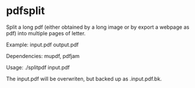 # pdfsplit

Split a long pdf (either obtained by a long image or by export a webpage as pdf) into multiple pages of letter.

Example: input.pdf  output.pdf

Dependencies: mupdf, pdfjam 

Usage:
./splitpdf input.pdf 

The input.pdf will be overwriten, but backed up as .input.pdf.bk.
